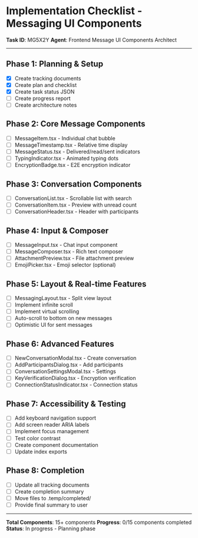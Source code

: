 # Implementation Checklist - Messaging UI Components

**Task ID**: MG5X2Y
**Agent**: Frontend Message UI Components Architect

---

## Phase 1: Planning & Setup
- [x] Create tracking documents
- [x] Create plan and checklist
- [x] Create task status JSON
- [ ] Create progress report
- [ ] Create architecture notes

## Phase 2: Core Message Components
- [ ] MessageItem.tsx - Individual chat bubble
- [ ] MessageTimestamp.tsx - Relative time display
- [ ] MessageStatus.tsx - Delivered/read/sent indicators
- [ ] TypingIndicator.tsx - Animated typing dots
- [ ] EncryptionBadge.tsx - E2E encryption indicator

## Phase 3: Conversation Components
- [ ] ConversationList.tsx - Scrollable list with search
- [ ] ConversationItem.tsx - Preview with unread count
- [ ] ConversationHeader.tsx - Header with participants

## Phase 4: Input & Composer
- [ ] MessageInput.tsx - Chat input component
- [ ] MessageComposer.tsx - Rich text composer
- [ ] AttachmentPreview.tsx - File attachment preview
- [ ] EmojiPicker.tsx - Emoji selector (optional)

## Phase 5: Layout & Real-time Features
- [ ] MessagingLayout.tsx - Split view layout
- [ ] Implement infinite scroll
- [ ] Implement virtual scrolling
- [ ] Auto-scroll to bottom on new messages
- [ ] Optimistic UI for sent messages

## Phase 6: Advanced Features
- [ ] NewConversationModal.tsx - Create conversation
- [ ] AddParticipantsDialog.tsx - Add participants
- [ ] ConversationSettingsModal.tsx - Settings
- [ ] KeyVerificationDialog.tsx - Encryption verification
- [ ] ConnectionStatusIndicator.tsx - Connection status

## Phase 7: Accessibility & Testing
- [ ] Add keyboard navigation support
- [ ] Add screen reader ARIA labels
- [ ] Implement focus management
- [ ] Test color contrast
- [ ] Create component documentation
- [ ] Update index exports

## Phase 8: Completion
- [ ] Update all tracking documents
- [ ] Create completion summary
- [ ] Move files to .temp/completed/
- [ ] Provide final summary to user

---

**Total Components**: 15+ components
**Progress**: 0/15 components completed
**Status**: In progress - Planning phase
